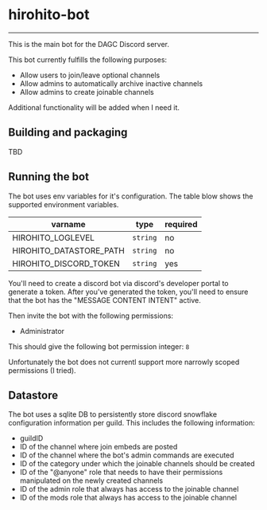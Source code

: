 # hirohito-bot
---

This is the main bot for the DAGC Discord server. 

This bot currently fulfills the following purposes:

* Allow users to join/leave optional channels
* Allow admins to automatically archive inactive channels
* Allow admins to create joinable channels

Additional functionality will be added when I need it.

## Building and packaging
TBD

## Running the bot

The bot uses env variables for it's configuration. The table blow shows the supported environment variables.

|varname                        |type     |required |
|---                            |---      |---      |
|HIROHITO_LOGLEVEL              |`string` |no       |
|HIROHITO_DATASTORE_PATH        |`string` |no       |
|HIROHITO_DISCORD_TOKEN         |`string` |yes      |

You'll need to create a discord bot via discord's developer portal to generate a token. 
After you've generated the token, you'll need to ensure that the bot has the "MESSAGE CONTENT INTENT" active.

Then invite the bot with the following permissions: 

* Administrator

This should give the following bot permission integer: 
`8`

Unfortunately the bot does not currentl support more narrowly scoped permissions (I tried).

## Datastore

The bot uses a sqlite DB to persistently store discord snowflake configuration information per guild. This includes the following information: 
* guildID
* ID of the channel where join embeds are posted
* ID of the channel where the bot's admin commands are executed
* ID of the category under which the joinable channels should be created
* ID of the "@anyone" role that needs to have their permissions manipulated on the newly created channels
* ID of the admin role that always has access to the joinable channel
* ID of the mods role that always has access to the joinable channel
